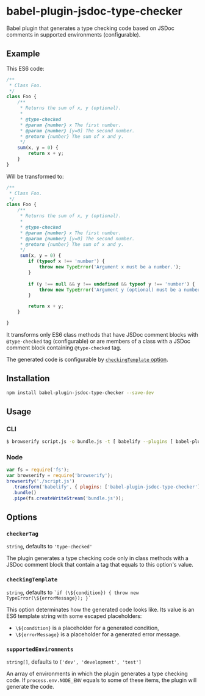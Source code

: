 # babel-plugin-jsdoc-type-checker
Babel plugin that generates a type checking code based on JSDoc comments in supported environments (configurable).

## Example

This ES6 code:

```javascript
/**
 * Class Foo.
 */
class Foo {
	/**
	 * Returns the sum of x, y (optional).
	 *
	 * @type-checked
	 * @param {number} x The first number.
	 * @param {number} [y=0] The second number.
	 * @return {number} The sum of x and y.
	 */
	sum(x, y = 0) {
		return x + y;
	}
}
```

Will be transformed to:

```javascript
/**
 * Class Foo.
 */
class Foo {
	/**
	 * Returns the sum of x, y (optional).
	 *
	 * @type-checked
	 * @param {number} x The first number.
	 * @param {number} [y=0] The second number.
	 * @return {number} The sum of x and y.
	 */
	 sum(x, y = 0) {
	 	if (typeof x !== 'number') {
			throw new TypeError('Argument x must be a number.');
		}
		
		if (y !== null && y !== undefined && typeof y !== 'number') {
			throw new TypeError('Argument y (optional) must be a number.');
		}

		return x + y;
	}

}
```

It transforms only ES6 class methods that have JSDoc comment blocks with `@type-checked` tag (configurable) or are members of a class with a JSDoc comment block containing `@type-checked` tag.

The generated code is configurable by [`checkingTemplate` option](###checkingtemplate).

## Installation
```sh
npm install babel-plugin-jsdoc-type-checker --save-dev
```

## Usage

### CLI

```sh
$ browserify script.js -o bundle.js -t [ babelify --plugins [ babel-plugin-jsdoc-type-checker ] ]
```

### Node

```javascript
var fs = require('fs');
var browserify = require('browserify');
browserify('./script.js')
  .transform('babelify', { plugins: ['babel-plugin-jsdoc-type-checker'] })
  .bundle()
  .pipe(fs.createWriteStream('bundle.js'));
```

## Options

### `checkerTag`

`string`, defaults to `'type-checked'`

The plugin generates a type checking code only in class methods with a JSDoc
comment block that contain a tag that equals to this option's value. 

### `checkingTemplate`

`string`, defaults to
``
`if (\${condition}) {
	throw new TypeError(\${errorMessage});
}` ``

This option determinates how the generated code looks like. Its value is an ES6 template string with some escaped placeholders:
- `\${condition}` is a placeholder for a generated condition,
- `\${errorMessage}` is a placeholder for a generated error message.

### `supportedEnvironments`

`string[]`, defaults to `['dev', 'development', 'test']`

An array of environments in which the plugin generates a type checking code. If `process.env.NODE_ENV` equals to some of these items, the plugin will generate the code.
